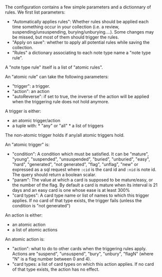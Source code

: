 The configuration contains a few simple parameters and a dictionnary of rules. We first list parameters:

* "Automatically applies rules": Whether rules should be applied each time something occur in your collection (i.e. a review, suspending/unsuspending, burying/unburying....). Some changes may be missed, but most of them should trigger the rules.
* "Apply on save": whether to apply all potential rules while saving the collection.
* "Rules" a dictionary associating to each note type name a "note type rule".

A "note type rule" itself is a list of "atomic rules".

An "atomic rule" can take the following parameters:

* "trigger": a trigger.
* "action": an action
* "autoReverse": if set to true, the inverse of the action will be
  applied when the triggering rule does not hold anymore.

A trigger is either:

* an atomic trigger/action
* a tuple with:
      * "any" or "all"
      * a list of triggers

The non-atomic trigger holds if any/all atomic triggers hold.

An "atomic trigger" is:

* "condition": A condition which must be satisfied. It can be
  "mature", "young", "suspended", "unsuspended", "buried", "unburied",
  "easy", "hard", "generated", "not generated", "flag", "unflag", "new" or
  expressed as a sql request where `:cid` is the card id and `:nid` is
  note id. The query should return a boolean scalar.
* "param": The value at which a card is supposed to be
  mature/easy, or the number of the flag. By default a card is mature when its interval is 21
  days and an easy card is one whose ease is at least 300%
* "card types": A card type name or list of names to which this trigger applies. If
  no card of that type exists, the trigger fails (unless the condition is "not generated")

An action is either:

* an atomic action
* a list of atomic actions

An atomic action is:

* "action": what to do to other cards when the triggering rules
  apply. Actions are "suspend", "unsuspend", "bury", "unbury", "flagN"
  (where "N" is a flag number between 0 and 4).
* "card types: a list of card types on which this action applies. If no
  card of that type exists, the action has no effect.

